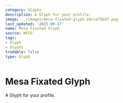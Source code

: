```yaml
---
category: Glyphs
description: A Glyph for your profile.
image: ../images/mesa-fixated-glyph-2dcce75bd7.png
last_updated: '2025-09-17'
name: Mesa Fixated Glyph
source: WFCD
tags:
- Glyph
- Glyphs
tradable: false
type: Glyph
---
```


# Mesa Fixated Glyph

A Glyph for your profile.

